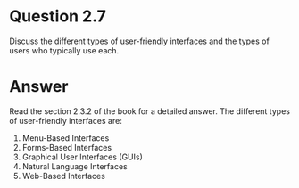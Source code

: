 # Question 2.7 #

Discuss the different types of user-friendly interfaces and the types of users
who typically use each.

# Answer #

Read the section 2.3.2 of the book for a detailed answer. The different types of user-friendly interfaces are:

1. Menu-Based Interfaces
2. Forms-Based Interfaces
3. Graphical User Interfaces (GUIs)
4. Natural Language Interfaces
5. Web-Based Interfaces
